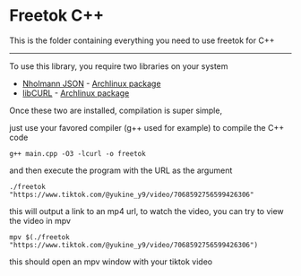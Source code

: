 # Freetok C++

This is the folder containing everything you need to use freetok for C++

---

To use this library, you require two libraries on your system
* [Nholmann JSON](https://json.nlohmann.me/) - [Archlinux package](https://archlinux.org/packages/community/any/nlohmann-json/)
* [libCURL](https://curl.se/) - [Archlinux package](https://archlinux.org/packages/core/x86_64/curl/)

Once these two are installed, compilation is super simple,

just use your favored compiler (g++ used for example) to compile the C++ code

`g++ main.cpp -O3 -lcurl -o freetok`

and then execute the program with the URL as the argument

`./freetok "https://www.tiktok.com/@yukine_y9/video/7068592756599426306"`

this will output a link to an mp4 url, to watch the video, you can try to view the video in mpv

`mpv $(./freetok "https://www.tiktok.com/@yukine_y9/video/7068592756599426306")`

this should open an mpv window with your tiktok video
